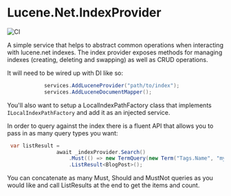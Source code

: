 # Lucene.Net.IndexProvider
![CI](https://github.com/ssinno28/Lucene.Net.IndexProvider/workflows/CI/badge.svg)

A simple service that helps to abstract common operations when interacting with lucene.net indexes. The index provider exposes methods for managing indexes (creating, deleting and swapping) as well as CRUD operations. 

It will need to be wired up with DI like so:

```c#
            services.AddLuceneProvider("path/to/index");
            services.AddLuceneDocumentMapper();
```

You'll also want to setup a LocalIndexPathFactory class that implements `ILocalIndexPathFactory` and add it as an injected service.

In order to query against the index there is a fluent API that allows you to pass in as many query types you want:

```c#
 var listResult =
                await _indexProvider.Search()
                    .Must(() => new TermQuery(new Term("Tags.Name", "my-test-tag")))
                    .ListResult<BlogPost>();
```

You can concatenate as many Must, Should and MustNot queries as you would like and call ListResults at the end to get the items and count.


